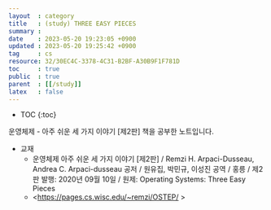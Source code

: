 ```yaml
---
layout  : category
title   : (study) THREE EASY PIECES
summary : 
date    : 2023-05-20 19:23:05 +0900
updated : 2023-05-20 19:25:42 +0900
tag     : cs
resource: 32/30EC4C-3378-4C31-B2BF-A30B9F1F781D
toc     : true
public  : true
parent  : [[/study]]
latex   : false
---
```

* TOC
{:toc}

운영체제 - 아주 쉬운 세 가지 이야기 [제2판] 책을 공부한 노트입니다.

- 교재
    - 운영체제 아주 쉬운 세 가지 이야기 [제2판] / Remzi H. Arpaci-Dusseau, Andrea C. Arpaci-dusseau 공저 / 원유집, 박민규, 이성진 공역 / 홍릉 / 제2판 발행: 2020년 09월 10일 / 원제: Operating Systems: Three Easy Pieces
    - <https://pages.cs.wisc.edu/~remzi/OSTEP/ >


